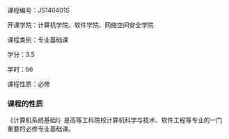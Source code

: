 课程编号：JS140401S

开课学院：计算机学院、软件学院、网络空间安全学院

课程类别：专业基础课

学分：3.5

学时：56

课程性质：必修

### 课程的性质

《计算机系统基础I》是高等工科院校计算机科学与技术、软件工程等专业的一门重要的必修专业基础课。
